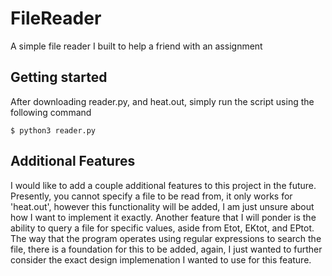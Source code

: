 # FileReader
A simple file reader I built to help a friend with an assignment

## Getting started
After downloading reader.py, and heat.out, simply run the script using the following command
```
$ python3 reader.py
```

## Additional Features
I would like to add a couple additional features to this project in the future. Presently, you cannot specify a file to be read from, it only works for 'heat.out', however this functionality will be added, I am just unsure about how I want to implement it exactly. Another feature that I will ponder is the ability to query a file for specific values, aside from Etot, EKtot, and EPtot. The way that the program operates using regular expressions to search the file, there is a foundation for this to be added, again, I just wanted to further consider the exact design implemenation I wanted to use for this feature.
